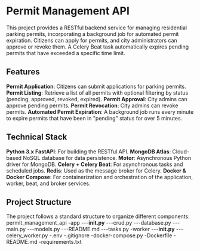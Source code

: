 # Permit Management API

This project provides a RESTful backend service for managing residential parking permits, incorporating a background job for automated permit expiration. Citizens can apply for permits, and city administrators can approve or revoke them. A Celery Beat task automatically expires pending permits that have exceeded a specific time limit.

## Features

**Permit Application**: Citizens can submit applications for parking permits.
**Permit Listing**: Retrieve a list of all permits with optional filtering by status (pending, approved, revoked, expired). 
**Permit Approval**: City admins can approve pending permits.
**Permit Revocation**: City admins can revoke permits. 
**Automated Permit Expiration**: A background job runs every minute to expire permits that have been in "pending" status for over 5 minutes. 

## Technical Stack

**Python 3.x** 
**FastAPI**: For building the RESTful API.
**MongoDB Atlas**: Cloud-based NoSQL database for data persistence.
**Motor**: Asynchronous Python driver for MongoDB.
**Celery + Celery Beat**: For asynchronous tasks and scheduled jobs. 
**Redis**: Used as the message broker for Celery.
**Docker & Docker Compose**: For containerization and orchestration of the application, worker, beat, and broker services.

## Project Structure

The project follows a standard structure to organize different components:
permit_management_api
-app
---__init.py__
---crud.py
---database.py
---main.py
---models.py
---README.md
---tasks.py
-worker
---__init.py__
---celery_worker.py
-.env
-.gitignore
-docker-compose.py
-Dockerfile
-README.md
-requirements.txt
